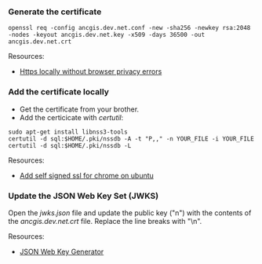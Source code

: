 
### Generate the certificate

```shell
openssl req -config ancgis.dev.net.conf -new -sha256 -newkey rsa:2048 -nodes -keyout ancgis.dev.net.key -x509 -days 36500 -out ancgis.dev.net.crt
```

Resources:
- [Https locally without browser privacy errors](https://deliciousbrains.com/https-locally-without-browser-privacy-errors/)

### Add the certificate locally

- Get the certificate from your brother.
- Add the certicicate with *certutil*:

```
sudo apt-get install libnss3-tools
certutil -d sql:$HOME/.pki/nssdb -A -t "P,," -n YOUR_FILE -i YOUR_FILE
certutil -d sql:$HOME/.pki/nssdb -L
```

Resources:
- [Add self signed ssl for chrome on ubuntu](
https://leehblue.com/add-self-signed-ssl-google-chrome-ubuntu-16-04/)

### Update the JSON Web Key Set (JWKS)

Open the *jwks.json* file and update the public key ("n") with the contents of the *ancgis.dev.net.crt* file. Replace the line breaks with "\n".

Resources:
- [JSON Web Key Generator](https://mkjwk.org/)
